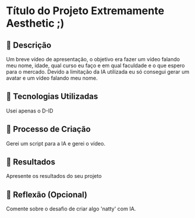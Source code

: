
# Título do Projeto Extremamente Aesthetic ;)

## 📒 Descrição
Um breve vídeo de apresentação, o objetivo era fazer um vídeo falando meu nome, idade, qual curso eu faço e em qual faculdade e o que espero para o mercado. Devido a limitação da IA utilizada eu só consegui gerar um avatar e um vídeo falando meu nome.

## 🤖 Tecnologias Utilizadas
Usei apenas o D-ID

## 🧐 Processo de Criação
Gerei um script para a IA e gerei o vídeo.

## 🚀 Resultados
Apresente os resultados do seu projeto

## 💭 Reflexão (Opcional)
Comente sobre o desafio de criar algo 'natty' com IA.
